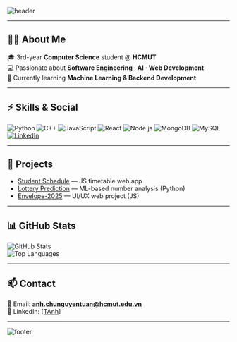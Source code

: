 <!-- Banner -->
![header](https://capsule-render.vercel.app/api?type=waving&color=0:00C9FF,100:92FE9D&height=200&section=header&text=Hi%2C%20I'm%20TAnh%20&fontSize=40&fontColor=ffffff&fontAlignY=35)

---

## 👨‍💻 About Me
🎓 3rd-year **Computer Science** student @ **HCMUT**  
💻 Passionate about **Software Engineering · AI · Web Development**  
🌱 Currently learning **Machine Learning & Backend Development**  

---

## ⚡ Skills & Social
![Python](https://img.shields.io/badge/Python-3776AB?style=for-the-badge&logo=python&logoColor=white)
![C++](https://img.shields.io/badge/C++-00599C?style=for-the-badge&logo=c%2B%2B&logoColor=white)
![JavaScript](https://img.shields.io/badge/JavaScript-F7DF1E?style=for-the-badge&logo=javascript&logoColor=black)
![React](https://img.shields.io/badge/React-20232A?style=for-the-badge&logo=react&logoColor=61DAFB)
![Node.js](https://img.shields.io/badge/Node.js-43853D?style=for-the-badge&logo=node.js&logoColor=white)
![MongoDB](https://img.shields.io/badge/MongoDB-4EA94B?style=for-the-badge&logo=mongodb&logoColor=white)
![MySQL](https://img.shields.io/badge/MySQL-005C84?style=for-the-badge&logo=mysql&logoColor=white)
[![LinkedIn](https://img.shields.io/badge/LinkedIn-0A66C2?style=for-the-badge&logo=linkedin&logoColor=white)](https://linkedin.com/in/tanh1c)

---

## 🚀 Projects
- [Student Schedule](https://github.com/tanh1c/student-schedule) — JS timetable web app  
- [Lottery Prediction](https://github.com/tanh1c/lottery-prediction) — ML-based number analysis (Python)  
- [Envelope-2025](https://github.com/tanh1c/envelope-2025) — UI/UX web project (JS)  

---

## 📊 GitHub Stats
![GitHub Stats](https://github-readme-stats.vercel.app/api?username=tanh1c&show_icons=true&theme=tokyonight&hide_border=true)  
![Top Languages](https://github-readme-stats.vercel.app/api/top-langs/?username=tanh1c&layout=compact&theme=tokyonight&hide_border=true)

---

## 📫 Contact
📧 Email: **anh.chunguyentuan@hcmut.edu.vn**  
💼 LinkedIn: [[TAnh](https://www.linkedin.com/in/chu-nguyen-tuan-anh-624a0b380/)] 

---

<!-- Footer Banner -->
![footer](https://capsule-render.vercel.app/api?type=waving&color=0:92FE9D,100:00C9FF&height=120&section=footer)
